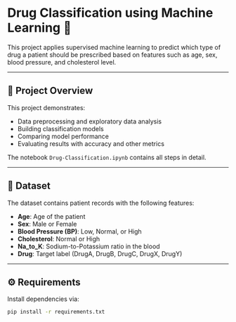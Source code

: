 # Drug Classification using Machine Learning 💊

This project applies supervised machine learning to predict which type of drug a patient should be prescribed based on features such as age, sex, blood pressure, and cholesterol level.  

---

## 📌 Project Overview
This project demonstrates:
- Data preprocessing and exploratory data analysis
- Building classification models
- Comparing model performance
- Evaluating results with accuracy and other metrics

The notebook `Drug-Classification.ipynb` contains all steps in detail.

---

## 📂 Dataset
The dataset contains patient records with the following features:
- **Age**: Age of the patient  
- **Sex**: Male or Female  
- **Blood Pressure (BP)**: Low, Normal, or High  
- **Cholesterol**: Normal or High  
- **Na_to_K**: Sodium-to-Potassium ratio in the blood  
- **Drug**: Target label (DrugA, DrugB, DrugC, DrugX, DrugY)  

---

## ⚙️ Requirements
Install dependencies via:

```bash
pip install -r requirements.txt
